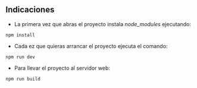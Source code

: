 ## Indicaciones

- La primera vez que abras el proyecto instala *node_modules* ejecutando:
```
npm install
```

- Cada ez que quieras arrancar el proyecto ejecuta el comando:
```
npm run dev
```

- Para llevar el proyecto al servidor web:
```
npm run build
```